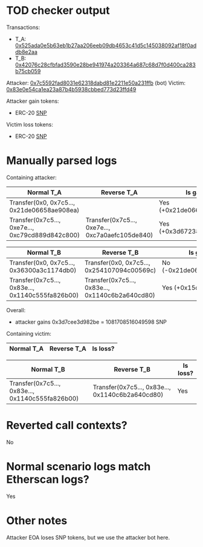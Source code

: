 # TOD checker output

Transactions:
- T_A: [0x525ada0e5b63eb1b27aa206eeb09db4653c41d5c145038092af18f0addb8e2aa](https://etherscan.io/tx/0x525ada0e5b63eb1b27aa206eeb09db4653c41d5c145038092af18f0addb8e2aa)
- T_B: [0x42076c28cfbfad3590e28be941974a203364a687c68d7f0d400ca283b75cb059](https://etherscan.io/tx/0x42076c28cfbfad3590e28be941974a203364a687c68d7f0d400ca283b75cb059)


Attacker: [0x7c5592fad8031e62318dabd81e2211e50a231ffb](https://etherscan.io/address/0x7c5592fad8031e62318dabd81e2211e50a231ffb) (bot)
Victim: [0x83e0e54ca1ea23a87b4b5938cbbed773d23ffd49](https://etherscan.io/address/0x83e0e54ca1ea23a87b4b5938cbbed773d23ffd49)

Attacker gain tokens:
- ERC-20 [SNP](https://etherscan.io/token/0x795dbf627484f8248d3d6c09c309825c1563e873)

Victim loss tokens:
- ERC-20 [SNP](https://etherscan.io/token/0x795dbf627484f8248d3d6c09c309825c1563e873)

# Manually parsed logs

Containing attacker:

| Normal T_A                                       | Reverse T_A                                      | Is gain?                  |
|--------------------------------------------------|--------------------------------------------------|---------------------------|
| Transfer(0x0, 0x7c5..., 0x21de06658ae908ea)      |                                                  | Yes (+0x21de06658ae908ea) |
| Transfer(0x7c5..., 0xe7e..., 0xc79cd889d842c800) | Transfer(0x7c5..., 0xe7e..., 0xc7a0aefc105de840) | Yes (+0x3d672381b2040)    |

| Normal T_B                                       | Reverse T_B                                      | Is gain?                 |
|--------------------------------------------------|--------------------------------------------------|--------------------------|
| Transfer(0x0, 0x7c5..., 0x36300a3c1174db0)       | Transfer(0x0, 0x7c5..., 0x254107094c00569c)      | No (-0x21de06658ae908ec) |
| Transfer(0x7c5..., 0x83e..., 0x1140c555fa826b00) | Transfer(0x7c5..., 0x83e..., 0x1140c6b2a640cd80) | Yes (+0x15cabbe6280)     |

Overall:
- attacker gains 0x3d7cee3d982be = 1081708516049598 SNP

Containing victim:

| Normal T_A | Reverse T_A | Is loss? |
|------------|-------------|----------|

| Normal T_B                                       | Reverse T_B                                      | Is loss? |
|--------------------------------------------------|--------------------------------------------------|----------|
| Transfer(0x7c5..., 0x83e..., 0x1140c555fa826b00) | Transfer(0x7c5..., 0x83e..., 0x1140c6b2a640cd80) | Yes      |


# Reverted call contexts?

No

# Normal scenario logs match Etherscan logs?

Yes

# Other notes

Attacker EOA loses SNP tokens, but we use the attacker bot here.